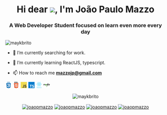 <h1 align="center">Hi dear <img src="https://raw.githubusercontent.com/kaueMarques/kaueMarques/master/hi.gif" width="30px">, I'm João Paulo Mazzo</h1>
<h3 align="center">A Web Developer Student focused on learn even more every day</h3>
<p align="left"> <img src="https://komarev.com/ghpvc/?username=maykbrito" alt="maykbrito" /> </p>

- 🔭 I’m currently searching for work.

- 🌱 I’m currently learning ReactJS, typescript.

- 📫 How to reach me **mazzojp@gmail.com**

<p align="left">
<img src="https://raw.githubusercontent.com/devicons/devicon/master/icons/css3/css3-plain-wordmark.svg" alt="css3"  width="20" height="20"/>
<img src="https://raw.githubusercontent.com/devicons/devicon/master/icons/html5/html5-original-wordmark.svg" alt="html5"  width="20" height="20"/>
<img src="https://raw.githubusercontent.com/devicons/devicon/master/icons/javascript/javascript-original.svg" alt="javascript" width="20" height="20"/>
<img src="https://raw.githubusercontent.com/devicons/devicon/master/icons/typescript/typescript-original.svg" alt="typescript" width="20" height="20"/>
<img src="https://raw.githubusercontent.com/devicons/devicon/master/icons/react/react-original-wordmark.svg" alt="react" width="20" height="20"/>
<img src="https://raw.githubusercontent.com/devicons/devicon/master/icons/nodejs/nodejs-original-wordmark.svg" alt="nodejs" width="20" height="20"/></p><p align="center">
<img src="https://github-readme-stats.vercel.app/api?username=joaopmazzo&show_icons=true" alt="maykbrito"/> 
</p>

<p align="center">
<a href="https://twitter.com/zemazzo" target="blank"><img align="center" src="https://cdn.jsdelivr.net/npm/simple-icons@3.0.1/icons/twitter.svg" alt="joaopmazzo" height="20" width="20" /></a>
<a href="https://linkedin.com/in/joão-paulo-mazzo-2ab6b21b7" target="blank"><img align="center" src="https://cdn.jsdelivr.net/npm/simple-icons@3.0.1/icons/linkedin.svg" alt="joaopmazzo" height="20" width="20" /></a>
<a href="https://fb.com/joaopaulo.mazzo" target="blank"><img align="center" src="https://cdn.jsdelivr.net/npm/simple-icons@3.0.1/icons/facebook.svg" alt="joaopmazzo" height="20" width="20" /></a>
<a href="https://instagram.com/jp.mazzo" target="blank"><img align="center" src="https://cdn.jsdelivr.net/npm/simple-icons@3.0.1/icons/instagram.svg" alt="joaopmazzo" height="20" width="20" /></a>
</p>
